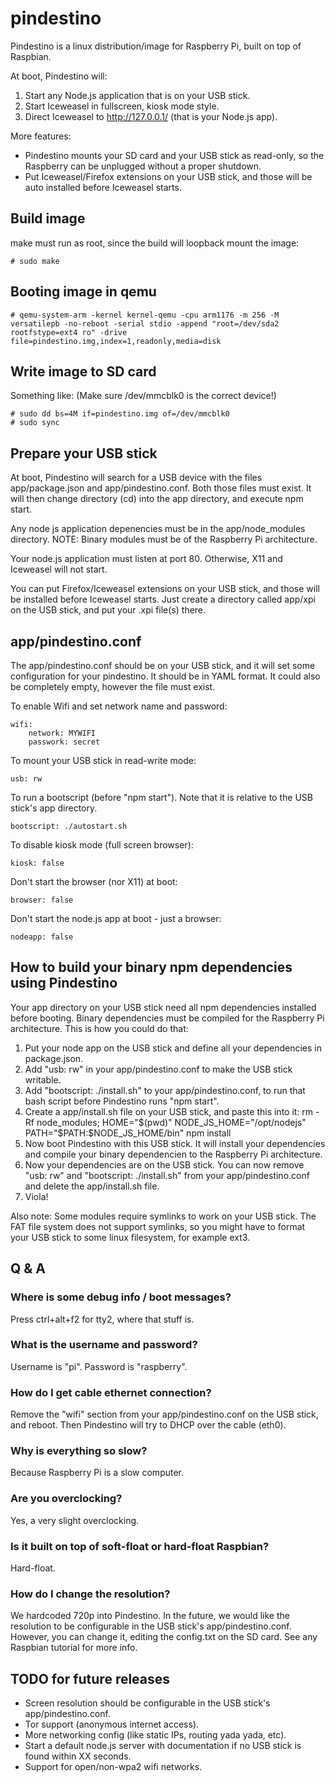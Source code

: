 pindestino
==========

Pindestino is a linux distribution/image for Raspberry Pi, built on top of Raspbian.

At boot, Pindestino will:

1. Start any Node.js application that is on your USB stick.
2. Start Iceweasel in fullscreen, kiosk mode style.
3. Direct Iceweasel to http://127.0.0.1/ (that is your Node.js app).
 
More features:
* Pindestino mounts your SD card and your USB stick as read-only, so the Raspberry can be unplugged without a proper shutdown.
* Put Iceweasel/Firefox extensions on your USB stick, and those will be auto installed before Iceweasel starts.


Build image
-----------

make must run as root, since the build will loopback mount the image:

	# sudo make


Booting image in qemu
---------------------

	# qemu-system-arm -kernel kernel-qemu -cpu arm1176 -m 256 -M versatilepb -no-reboot -serial stdio -append "root=/dev/sda2 rootfstype=ext4 ro" -drive file=pindestino.img,index=1,readonly,media=disk


Write image to SD card
----------------------

Something like: (Make sure /dev/mmcblk0 is the correct device!)

	# sudo dd bs=4M if=pindestino.img of=/dev/mmcblk0
	# sudo sync


Prepare your USB stick
----------------------

At boot, Pindestino will search for a USB device with the files app/package.json and app/pindestino.conf. Both those files must exist. It will then change directory (cd) into the app directory, and execute npm start.

Any node js application depenencies must be in the app/node_modules directory. NOTE: Binary modules must be of the Raspberry Pi architecture.

Your node.js application must listen at port 80. Otherwise, X11 and Iceweasel will not start.

You can put Firefox/Iceweasel extensions on your USB stick, and those will be installed before Iceweasel starts. Just create a directory called app/xpi on the USB stick, and put your .xpi file(s) there.


app/pindestino.conf
-------------------

The app/pindestino.conf should be on your USB stick, and it will set some configuration for your pindestino. It should be in YAML format. It could also be completely empty, however the file must exist.

To enable Wifi and set network name and password:

	wifi:
		network: MYWIFI
		passwork: secret

To mount your USB stick in read-write mode:

	usb: rw

To run a bootscript (before "npm start"). Note that it is relative to the USB stick's app directory. 

	bootscript: ./autostart.sh

To disable kiosk mode (full screen browser):

	kiosk: false

Don't start the browser (nor X11) at boot:

	browser: false

Don't start the node.js app at boot - just a browser:

	nodeapp: false


How to build your binary npm dependencies using Pindestino
----------------------------------------------------------

Your app directory on your USB stick need all npm dependencies installed before booting. Binary dependencies must be compiled for the Raspberry Pi architecture. This is how you could do that:

1. Put your node app on the USB stick and define all your dependencies in package.json.
2. Add "usb: rw" in your app/pindestino.conf to make the USB stick writable.
3. Add "bootscript: ./install.sh" to your app/pindestino.conf, to run that bash script before Pindestino runs "npm start".
4. Create a app/install.sh file on your USB stick, and paste this into it: rm -Rf node_modules; HOME="$(pwd)" NODE_JS_HOME="/opt/nodejs" PATH="$PATH:$NODE_JS_HOME/bin" npm install
5. Now boot Pindestino with this USB stick. It will install your dependencies and compile your binary dependencien to the Raspberry Pi architecture.
6. Now your dependencies are on the USB stick. You can now remove "usb: rw" and "bootscript: ./install.sh" from your app/pindestino.conf and delete the app/install.sh file.
7. Viola!

Also note: Some modules require symlinks to work on your USB stick. The FAT file system does not support symlinks, so you might have to format your USB stick to some linux filesystem, for example ext3.


Q & A
------

### Where is some debug info / boot messages?

Press ctrl+alt+f2 for tty2, where that stuff is.

### What is the username and password?

Username is "pi". Password is "raspberry".

### How do I get cable ethernet connection?

Remove the "wifi" section from your app/pindestino.conf on the USB stick, and reboot. Then Pindestino will try to DHCP over the cable (eth0).

### Why is everything so slow?

Because Raspberry Pi is a slow computer.

### Are you overclocking?

Yes, a very slight overclocking.

### Is it built on top of soft-float or hard-float Raspbian?

Hard-float.

### How do I change the resolution?

We hardcoded 720p into Pindestino. In the future, we would like the resolution to be configurable in the USB stick's app/pindestino.conf. However, you can change it, editing the config.txt on the SD card. See any Raspbian tutorial for more info.

TODO for future releases
-------------------------

* Screen resolution should be configurable in the USB stick's app/pindestino.conf.
* Tor support (anonymous internet access).
* More networking config (like static IPs, routing yada yada, etc).
* Start a default node.js server with documentation if no USB stick is found within XX seconds.
* Support for open/non-wpa2 wifi networks.

